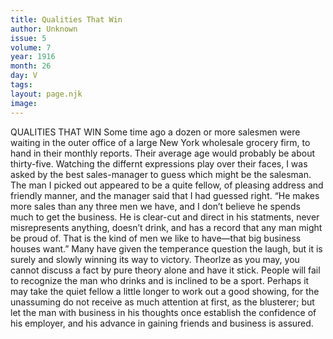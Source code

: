 ```yaml
---
title: Qualities That Win
author: Unknown
issue: 5
volume: 7
year: 1916
month: 26
day: V
tags:
layout: page.njk
image:
---
```

QUALITIES THAT WIN       Some time ago a dozen or more salesmen were waiting in the outer office of a large New York wholesale grocery firm, to hand in their monthly reports. Their average age would probably be about thirty-five. Watching the differnt expressions play over their faces, I was asked by the best sales-manager to guess which might be the salesman. The man I picked out appeared to be a quite fellow, of pleasing address and friendly manner, and the manager said that I had guessed right. “He makes more sales than any three men we have, and I don’t believe he spends much to get the business. He is clear-cut and direct in his statments, never misrepresents anything, doesn’t drink, and has a record that any man might be proud of. That is the kind of men we like to have—that big business houses want.”       Many have given the temperance question the laugh, but it is surely and slowly winning its way to victory. Theorlze as you may, you cannot discuss a fact by pure theory alone and have it stick. People will fail to recognize the man who drinks and is inclined to be a sport. Perhaps it may take the quiet fellow a little longer to work out a good showing, for the unassuming do not receive as much attention at first, as the blusterer; but let the man with business in his thoughts once establish the confidence of his employer, and his advance in gaining friends and business is assured.    




